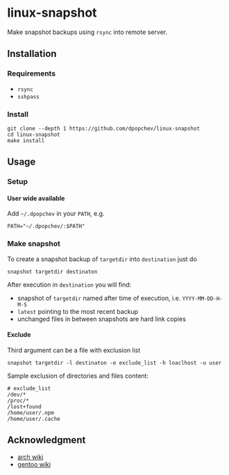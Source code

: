 # linux-snapshot

Make snapshot backups using `rsync` into remote server.

## Installation

### Requirements

- `rsync`
- `sshpass`

### Install

```
git clone --depth 1 https://github.com/dpopchev/linux-snapshot
cd linux-snapshot
make install
```

## Usage

### Setup

#### User wide available

Add `~/.dpopchev` in your `PATH`, e.g.

```
PATH="~/.dpopchev/:$PATH"
```

### Make snapshot

To create a snapshot backup of `targetdir` into `destination` just do

```
snapshot targetdir destinaton
```

After execution in `destination` you will find:

- snapshot of `targetdir` named after time of execution, i.e. `YYYY-MM-DD-H-M-S`
- `latest` pointing to the most recent backup
- unchanged files in between snapshots are hard link copies

#### Exclude

Third argument can be a file with exclusion list

```
snapshot targetdir -l destinaton -e exclude_list -h loaclhost -u user
```

Sample exclusion of directories and files content:

```
# exclude_list
/dev/*
/proc/*
/lost+found
/home/user/.npm
/home/user/.cache
```

## Acknowledgment

- [arch wiki](https://wiki.archlinux.org/title/rsync)
- [gentoo wiki](https://wiki.gentoo.org/wiki/Rsync)
